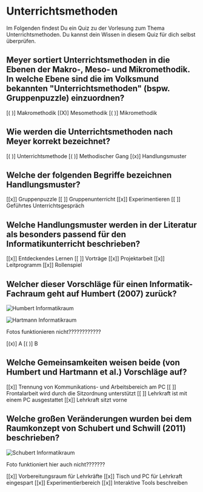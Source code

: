<!--
author:   Negar Monir

email:    negar.monir@uni-hamburg.de

version:  0.0.1

language: de

narrator: US English Female

comment:  Quiz zu der Vorlesung Unterrichtsmethoden im Rahmen der Veranstaltung Einführung in die Didaktik der Informatik.

link:     https://cdn.jsdelivr.net/chartist.js/latest/chartist.min.css

script:   https://cdn.jsdelivr.net/chartist.js/latest/chartist.min.js

translation: Deutsch  translations/German.md

translation: Français translations/French.md
-->


# Unterrichtsmethoden

Im Folgenden findest Du ein Quiz zu der Vorlesung zum Thema Unterrichtsmethoden. Du kannst dein Wissen in diesem Quiz für dich selbst überprüfen.


## Meyer sortiert Unterrichtsmethoden in die Ebenen der Makro-, Meso- und Mikromethodik. In welche Ebene sind die im Volksmund bekannten "Unterrichtsmethoden" (bspw. Gruppenpuzzle) einzuordnen?


[( )] Makromethodik
[(X)] Mesomethodik
[( )] Mikromethodik


## Wie werden die Unterrichtsmethoden nach Meyer korrekt bezeichnet?


[( )] Unterrichtsmethode
[( )] Methodischer Gang
[(x)] Handlungsmuster


## Welche der folgenden Begriffe bezeichnen Handlungsmuster?


[[x]] Gruppenpuzzle
[[ ]] Gruppenunterricht
[[x]] Experimentieren
[[ ]] Geführtes Unterrichtsgespräch


## Welche Handlungsmuster werden in der Literatur als besonders passend für den Informatikunterricht beschrieben?


[[x]] Entdeckendes Lernen
[[ ]] Vorträge
[[x]] Projektarbeit
[[x]] Leitprogramm
[[x]] Rollenspiel


## Welcher dieser Vorschläge für einen Informatik-Fachraum geht auf Humbert (2007) zurück?

![Humbert Informatikraum](BilderUnterrichtsmethoden/humbertraum.png)

![Hartmann Informatikraum](BilderUnterrichtsmethoden/hartmannraum.jpg)

Fotos funktionieren nicht????????????

[(x)] A
[( )] B

## Welche Gemeinsamkeiten weisen beide (von Humbert und Hartmann et al.) Vorschläge auf?


[[x]] Trennung von Kommunikations- und Arbeitsbereich am PC
[[ ]] Frontalarbeit wird durch die Sitzordnung unterstützt
[[ ]] Lehrkraft ist mit einem PC ausgestattet
[[x]] Lehrkraft sitzt vorne


## Welche großen Veränderungen wurden bei dem Raumkonzept von Schubert und Schwill (2011) beschrieben?

![Schubert Informatikraum](BilderUnterrichtsmethoden/Infraum-Schubert.png)

Foto funktioniert hier auch nicht???????


[[x]] Vorbereitungsraum für Lehrkräfte
[[x]] Tisch und PC für Lehrkraft eingespart
[[x]] Experimentierbereich
[[x]] Interaktive Tools beschreiben
